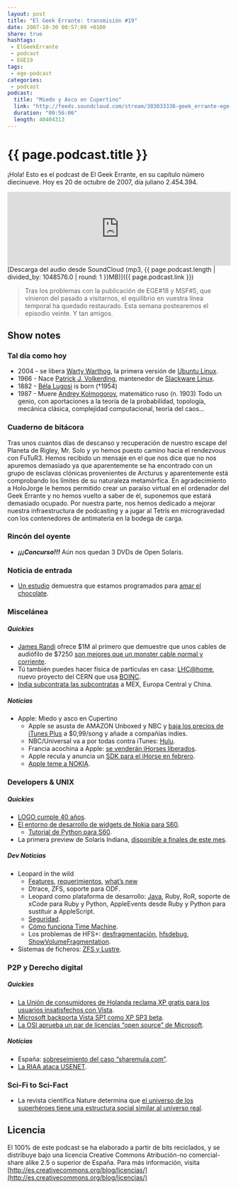```yaml
---
layout: post
title: "El Geek Errante: transmisión #19"
date: 2007-10-30 00:57:09 +0100
share: true
hashtags:
 - ElGeekErrante
 - podcast
 - EGE19
tags:
 - ege-podcast
categories:
 - podcast
podcast:
  title: "Miedo y Asco en Cupertino"
  link: "http://feeds.soundcloud.com/stream/303033338-geek_errante-ege-podcast-ep19.mp3"
  duration: "00:56:06"
  length: 40404313
---
```


# {{ page.podcast.title }}
¡Hola! Esto es el podcast de El Geek Errante, en su capítulo número diecinueve. Hoy es 20 de octubre de 2007, día juliano 2.454.394.

<iframe width="100%" height="166" scrolling="no" frameborder="no" src="https://w.soundcloud.com/player/?url=https%3A//api.soundcloud.com/tracks/303033338&amp;color=ff5500&amp;auto_play=false&amp;hide_related=false&amp;show_comments=true&amp;show_user=true&amp;show_reposts=false"></iframe>
[Descarga del audio desde SoundCloud (mp3, {{ page.podcast.length | divided_by: 1048576.0 | round: 1 }}MB)]({{ page.podcast.link }})

> Tras los problemas con la publicación de EGE#18 y MSF#5, que vinieron del pasado a visitarnos, el equilibrio en vuestra línea temporal ha quedado restaurado. Esta semana postearemos el episodio veinte. Y tan amigos.

## Show notes

### Tal día como hoy
- 2004 - se libera [Warty Warthog](https://lists.ubuntu.com/archives/ubuntu-announce/2004-October/000003.html), la primera versión de [Ubuntu Linux](https://www.ubuntu.com/).
- 1966 - Nace [Patrick J. Volkerding](https://en.wikipedia.org/wiki/Patrick_Volkerding), mantenedor de [Slackware Linux](http://www.slackware.com/).
- 1882 - [Béla Lugosi](https://es.wikipedia.org/wiki/B%C3%A9la_Lugosi) is born (†1954)
- 1987 - Muere [Andrey Kolmogorov](https://en.wikipedia.org/wiki/Andrey_Kolmogorov), matemático ruso (n. 1903) Todo un genio, con aportaciones a la teoría de la probabilidad, topología, mecánica clásica, complejidad computacional, teoría del caos…

### Cuaderno de bitácora
Tras unos cuantos días de descanso y recuperación de nuestro escape del Planeta de Rigley, Mr. Solo y yo hemos puesto camino hacia el rendezvous con FuTuR3. Hemos recibido un mensaje en el que nos dice que no nos apuremos demasiado ya que aparentemente se ha encontrado con un grupo de esclavas clónicas provenientes de Arcturus y aparentemente está comprobando los límites de su naturaleza metamórfica. En agradecimiento a HoloJorge le hemos permitido crear un paraíso virtual en el ordenador del Geek Errante y no hemos vuelto a saber de él, suponemos que estará demasiado ocupado. Por nuestra parte, nos hemos dedicado a mejorar nuestra infraestructura de podcasting y a jugar al Tetris en microgravedad con los contenedores de antimateria en la bodega de carga.

### Rincón del oyente
- ***¡¡¡Concurso!!!*** Aún nos quedan 3 DVDs de Open Solaris.

### Noticia de entrada
- [Un estudio](http://web.archive.org/web/20071020100637/http://www.physorg.com/news111389753.html) demuestra que estamos programados para [amar el chocolate](https://en.wikipedia.org/wiki/Chocolate#Effects_on_health).

### Miscelánea

##### Quickies
- [James Randi](https://en.wikipedia.org/wiki/James_Randi) ofrece $1M al primero que demuestre que unos cables de audiófilo de $7250 [son mejores que un monster cable normal y corriente](http://gizmodo.com/305549/james-randi-offers-1-million-if-audiophiles-can-prove-7250-speaker-cables-are-better).
- Tú también puedes hacer física de partículas en casa: [LHC@home](https://lhcathome.cern.ch/lhcathome/), nuevo proyecto del CERN que usa [BOINC](https://boinc.berkeley.edu/).
- [India subcontrata las subcontratas](http://www.dvorak.org/blog/2007/10/17/india-outsourcing-outsourcing-idaho-you-still-have-a-chance/) a MEX, Europa Central y China.

##### Noticias
- Apple: Miedo y asco en Cupertino
    - Apple se asusta de AMAZON Unboxed y NBC y [baja los precios de iTunes Plus](http://www.cultofmac.com/1343/apple-extends-itunes-plus-to-indies-drops-price-selectively/) a $0,99/song y añade a compañías indies.
    - NBC/Universal va a por todas contra iTunes: [Hulu](http://variety.com/2007/digital/markets-festivals/nbc-universal-saying-hello-to-hulu-1117974515/).
    - Francia acochina a Apple: [se venderán iHorses liberados](https://www.engadget.com/2007/10/17/orange-to-sell-unlocked-iphone-in-france/).
    - Apple recula y anuncia un [SDK para el iHorse en febrero](http://appleinsider.com/articles/07/10/17/steve_jobs_confirms_native_iphone_sdk_by_february.html).
    - [Apple teme a NOKIA](https://www.engadget.com/2007/10/17/jobs-praises-nokias-3rd-party-app-scheme-but-he-has-it-wrong/).

### Developers & UNIX

##### Quickies
- [LOGO cumple 40 años](https://news.slashdot.org/story/07/10/16/1512239/forty-years-of-logo).
- [El entorno de desarrollo de widgets de Nokia para S60](http://barrapunto.com/article.pl?sid=07/10/15/1739217).
    - [Tutorial de Python para S60](http://www.mobilenin.com/pys60/menu.htm).
- La primera preview de Solaris Indiana, [disponible a finales de este mes](http://web.archive.org/web/20071017194500/http://blogs.sun.com/yunpu/entry/sun_s_project_indiana_to).

##### Dev Noticias
- Leopard in the wild
    - [Features](http://web.archive.org/web/20071107065406/http://www.apple.com/macosx/features/300.html?), [requerimientos](https://www.engadget.com/2007/10/16/leopard-system-requirements/#comments), [what’s new](http://web.archive.org/web/20071113190823/http://gizmodo.com/gadgets/the-unknown-leopard-features/whats-new+new-in-mac-os-x-leopards-300+-feature-list-311244.php)
    - Dtrace, ZFS, soporte para ODF.
    - Leopard como plataforma de desarrollo: [Java](http://web.archive.org/web/20071119145516/http://www.damnhandy.com/2007/10/17/some-mac-os-x-leopard-java-details/), Ruby, RoR, soporte de xCode para Ruby y Python, AppleEvents desde Ruby y Python para sustituir a AppleScript.
    - [Seguridad](http://web.archive.org/web/20071023183247/http://blogs.zdnet.com/security/?p=595).
    - [Cómo funciona Time Machine](http://appleinsider.com/articles/07/10/12/road_to_mac_os_x_leopard_time_machine.html).
    - Los problemas de HFS+: [desfragmentación](http://web.archive.org/web/20071023052842/http://www.macattorney.com/ts.html#Anchor-54380), [hfsdebug](http://www.osxbook.com/software/hfsdebug/), [ShowVolumeFragmentation](https://www.macupdate.com/app/mac/18451/showvolumefragmentation).
- Sistemas de ficheros: [ZFS y Lustre](http://web.archive.org/web/20071016145429/http://blogs.sun.com/atulvid/entry/lustre_the_scalable_storage_platform).

### P2P y Derecho digital

##### Quickies
- [La Unión de consumidores de Holanda reclama XP gratis para los usuarios insatisfechos con Vista](http://barrapunto.com/article.pl?sid=07/10/14/1029257).
- [Microsoft backporta Vista SP1 como XP SP3 beta](https://www.engadget.com/2007/10/09/microsoft-backports-vista-features-for-new-windows-xp-sp3-beta/#comments).
- [La OSI aprueba un par de licencias “open source” de Microsoft](https://opensource.org/node/207/).

##### Noticias
- España: [sobreseimiento del caso “sharemula.com”](http://www.derecho-internet.org/node/417).
- [La RIAA ataca USENET](https://torrentfreak.com/the-riaa-attacks-usenet-071016/).

### Sci-Fi to Sci-Fact
- La revista científica Nature determina que [el universo de los superhéroes tiene una estructura social similar al universo real](http://www.smartmobs.com/2007/08/28/emergent-super-hero-small-world/).

## Licencia
El 100% de este podcast se ha elaborado a partir de bits reciclados, y se distribuye bajo una licencia Creative Commons Atribución-no comercial-share alike 2.5 o superior de España. Para más información, visita [http://es.creativecommons.org/blog/licencias/](http://es.creativecommons.org/blog/licencias/)

